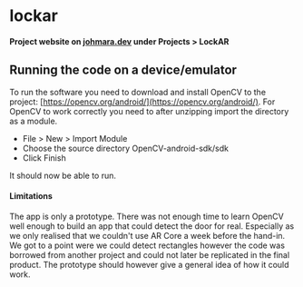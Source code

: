 # lockar
#### Project website on [johmara.dev](https://johmara.dev) under Projects > LockAR

## Running the code on a device/emulator
To run the software you need to download and install OpenCV to the project:
[https://opencv.org/android/](https://opencv.org/android/).
For OpenCV to work correctly you need to after unzipping import the directory as a module.
- File > New > Import Module
- Choose the source directory OpenCV-android-sdk/sdk
- Click Finish

It should now be able to run.

#### Limitations
The app is only a prototype.
There was not enough time to learn OpenCV well enough to build an app that could detect the door for real. Especially as we only realised that we couldn't use AR Core a week before the hand-in.
We got to a point were we could detect rectangles however the code was borrowed from another project and could not later be replicated in the final product.
The prototype should however give a general idea of how it could work.